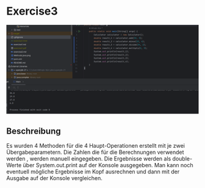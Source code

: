 # Exercise3

![Calculator](resources/images/Calculator.png)
## Beschreibung
Es wurden 4 Methoden für die 4 Haupt-Operationen erstellt mit 
je zwei Übergabeparametern. Die Zahlen die für die Berechnungen 
verwendet werden , werden manuell eingegeben. Die Ergebnisse 
werden als double-Werte über System.out.print auf der Konsole 
ausgegeben. Man kann noch eventuell mögliche Ergebnisse im Kopf 
ausrechnen und dann mit der Ausgabe auf der Konsole vergleichen.
